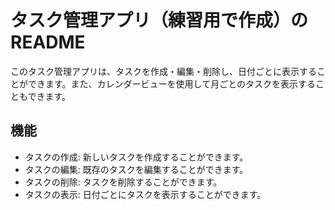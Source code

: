 # タスク管理アプリ（練習用で作成）のREADME

このタスク管理アプリは、タスクを作成・編集・削除し、日付ごとに表示することができます。また、カレンダービューを使用して月ごとのタスクを表示することもできます。

## 機能

- タスクの作成: 新しいタスクを作成することができます。
- タスクの編集: 既存のタスクを編集することができます。
- タスクの削除: タスクを削除することができます。
- タスクの表示: 日付ごとにタスクを表示することができます。
